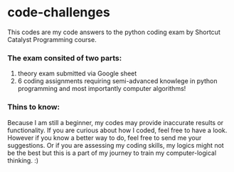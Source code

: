 # code-challenges

This codes are my code answers to the python coding exam by Shortcut Catalyst Programming course. 

### The exam consited of two parts: 
1. theory exam submitted via Google sheet 
2. 6 coding assignments requiring semi-advanced knowlege in python programming and most importantly computer algorithms!


### Thins to know:
Because I am still a beginner, my codes may provide inaccurate results or functionality. If you are curious about how I coded, feel free to have a look. However if you know a better way to do, feel free to send me your suggestions. Or if you are assessing my coding skills, my logics might not be the best but this is a part of my journey to train my computer-logical thinking. :)   
